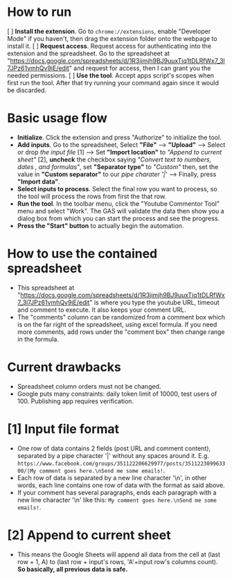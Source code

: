 # How to run
[ ] **Install the extension**. Go to `chrome://extensions`, enable "Developer Mode" if you haven't, then drag the extension folder onto the webpage to install it.
[ ] **Request access**. Request access for authenticating into the extension and the spreadsheet. Go to the spreadsheet at "https://docs.google.com/spreadsheets/d/1R3jimjh9BJ9uuxTiq1tDLRfWx7_3l7JPz61vmhQv9iE/edit" and request for access, then I can grant you the needed permissions.
[ ] **Use the tool**. Accept apps script's scopes when first run the tool. After that try running your command again since it would be discarded.

# Basic usage flow
- **Initialize**. Click the extension and press "Authorize" to initialize the tool.
- **Add inputs**. Go to the spreadsheet, Select **"File"** --> **"Upload"** --> Select or drop *the input file* [1] --> Set **"Import location"** to *"Append to current sheet"* [2], **uncheck** the checkbox saying *"Convert text to numbers, dates , and formulas"*, set **"Separator type"** to *"Custom"* then, set the value in **"Custom separator"** to our *pipe charater '|'* --> Finally, press **"Import data"**.
- **Select inputs to process**. Select the final row you want to process, so the tool will process the rows from first the that row.
- **Run the tool**. In the toolbar menu, click the "Youtube Commentor Tool" menu and select "Work". The GAS will validate the data then show you a dialog box from which you can start the process and see the progress.
- **Press the "Start" button** to actually begin the automation.

# How to use the contained spreadsheet
- This spreadsheet at "https://docs.google.com/spreadsheets/d/1R3jimjh9BJ9uuxTiq1tDLRfWx7_3l7JPz61vmhQv9iE/edit" is where you type the youtube URL, timeout and comment to execute. It also keeps your comment URL. 
- The "comments" column can be randomized from a comment box which is on the far right of the spreadsheet, using excel formula. If you need more comments, add rows under the "comment box" then change range in the formula.

# Current drawbacks
- Spreadsheet column orders must not be changed.
- Google puts many constraints: daily token limit of 10000, test users of 100. Publishing app requires verification.

# [1] Input file format
- One row of data contains 2 fields (post URL and comment content), separated by a pipe character '|' without any spaces around it. E.g. `https://www.facebook.com/groups/351122206629977/posts/351122309963300/|My comment goes here.\nSend me some emails!`.
- Each row of data is separated by a new line character '\n', in other words, each line contains one row of data with the format as said above.
- If your comment has several paragraphs, ends each paragraph with a new line character '\n' like this: `My comment goes here.\nSend me some emails!`.

# [2] Append to current sheet
- This means the Google Sheets will append all data from the cell at (last row + 1, A) to (last row + input's rows, 'A'+input row's columns count). **So basically, all previous data is safe.**
